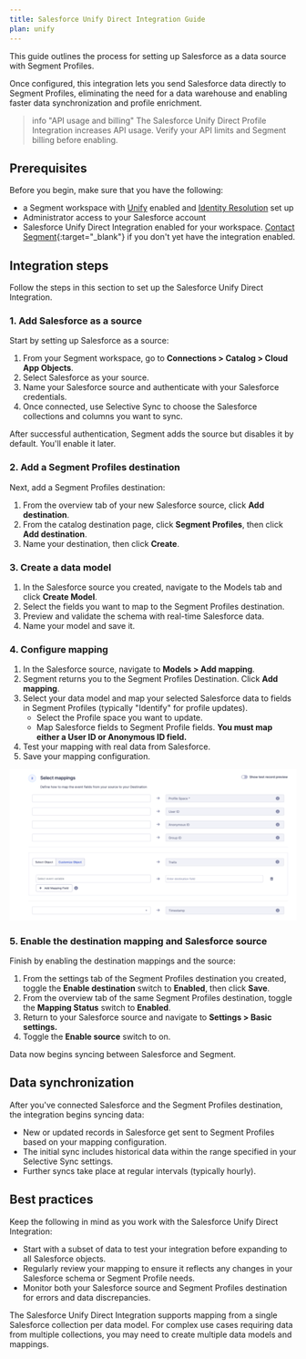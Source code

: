 ```yaml
---
title: Salesforce Unify Direct Integration Guide
plan: unify
---
```


This guide outlines the process for setting up Salesforce as a data source with Segment Profiles. 

Once configured, this integration lets you send Salesforce data directly to Segment Profiles, eliminating the need for a data warehouse and enabling faster data synchronization and profile enrichment.

> info "API usage and billing"
> The Salesforce Unify Direct Profile Integration increases API usage. Verify your API limits and Segment billing before enabling.

## Prerequisites

Before you begin, make sure that you have the following:

- a Segment workspace with [Unify](/docs/unify/) enabled and [Identity Resolution](/docs/unify/identity-resolution/) set up
- Administrator access to your Salesforce account
- Salesforce Unify Direct Integration enabled for your workspace. [Contact Segment](https://segment.com/help/contact/){:target="_blank"} if you don't yet have the integration enabled.

## Integration steps

Follow the steps in this section to set up the Salesforce Unify Direct Integration.

### 1. Add Salesforce as a source

Start by setting up Salesforce as a source:

1. From your Segment workspace, go to **Connections > Catalog > Cloud App Objects**.
2. Select Salesforce as your source.
3. Name your Salesforce source and authenticate with your Salesforce credentials.
4. Once connected, use Selective Sync to choose the Salesforce collections and columns you want to sync.

After successful authentication, Segment adds the source but disables it by default. You'll enable it later. 

### 2. Add a Segment Profiles destination

Next, add a Segment Profiles destination:

1. From the overview tab of your new Salesforce source, click **Add destination**.
2. From the catalog destination page, click **Segment Profiles**, then click **Add destination**.
3. Name your destination, then click **Create**.

### 3. Create a data model

1. In the Salesforce source you created, navigate to the Models tab and click **Create Model**.
3. Select the fields you want to map to the Segment Profiles destination.
4. Preview and validate the schema with real-time Salesforce data.
5. Name your model and save it.

### 4. Configure mapping

1. In the Salesforce source, navigate to **Models > Add mapping**.
2. Segment returns you to the Segment Profiles Destination. Click **Add mapping**.
2. Select your data model and map your selected Salesforce data to fields in Segment Profiles (typically "Identify" for profile updates).
   - Select the Profile space you want to update.
   - Map Salesforce fields to Segment Profile fields. **You must map either a User ID or Anonymous ID field.**
4. Test your mapping with real data from Salesforce.
5. Save your mapping configuration.

![A screenshot of the "Select Mappings" interface in Segment, showing fields for mapping event data from a source to a destination. The interface includes options for selecting objects, customizing objects, and mapping fields such as Profile Space, User ID, Anonymous ID, Group ID, Traits, and Timestamp.](./images/select_mappings.png)

### 5. Enable the destination mapping and Salesforce source

Finish by enabling the destination mappings and the source:

1. From the settings tab of the Segment Profiles destination you created, toggle the **Enable destination** switch to **Enabled**, then click **Save**. 
2. From the overview tab of the same Segment Profiles destination, toggle the **Mapping Status** switch to **Enabled**.
3. Return to your Salesforce source and navigate to **Settings > Basic settings.**
4. Toggle the **Enable source** switch to on.

Data now begins syncing between Salesforce and Segment.

## Data synchronization

After you've connected Salesforce and the Segment Profiles destination, the integration begins syncing data:

- New or updated records in Salesforce get sent to Segment Profiles based on your mapping configuration.
- The initial sync includes historical data within the range specified in your Selective Sync settings.
- Further syncs take place at regular intervals (typically hourly).

## Best practices

Keep the following in mind as you work with the Salesforce Unify Direct Integration:

- Start with a subset of data to test your integration before expanding to all Salesforce objects.
- Regularly review your mapping to ensure it reflects any changes in your Salesforce schema or Segment Profile needs.
- Monitor both your Salesforce source and Segment Profiles destination for errors and data discrepancies.

The Salesforce Unify Direct Integration supports mapping from a single Salesforce collection per data model. For complex use cases requiring data from multiple collections, you may need to create multiple data models and mappings.